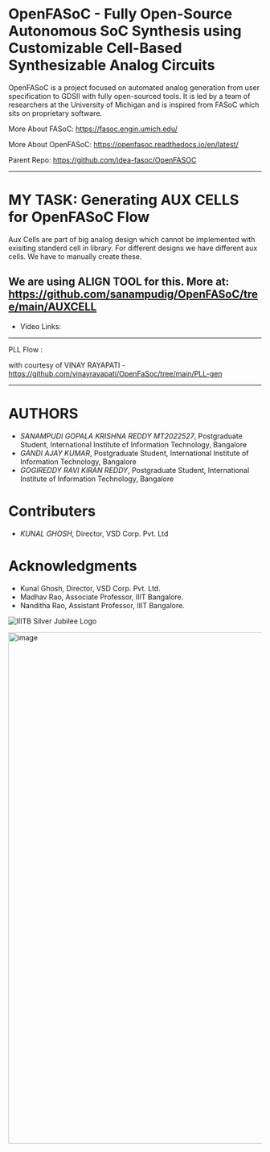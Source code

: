 # OpenFASoC - Fully Open-Source Autonomous SoC Synthesis using Customizable Cell-Based Synthesizable Analog Circuits


OpenFASoC is a project focused on automated analog generation from user specification to GDSII with fully open-sourced tools. It is led by a team of researchers at the University of Michigan and is inspired from FASoC which sits on proprietary software.

More About FASoC: https://fasoc.engin.umich.edu/

More About OpenFASoC: https://openfasoc.readthedocs.io/en/latest/

Parent Repo: https://github.com/idea-fasoc/OpenFASOC

----------------------------------------------------------------------------------------------

# MY TASK: Generating AUX CELLS for OpenFASoC Flow
Aux Cells are part of big analog design which cannot be implemented with exisiting standerd cell in library. For different designs we have different aux cells. We have to manually create these.

We are using ALIGN TOOL for this. More at: https://github.com/sanampudig/OpenFASoC/tree/main/AUXCELL
---------------------------------------------------------------------------------------------

- Video Links:

----------------------------------------------------------------------------------------------
PLL Flow :

with courtesy of VINAY RAYAPATI - https://github.com/vinayrayapati/OpenFaSoc/tree/main/PLL-gen

----------------------------------------------------------------------------------------------

# AUTHORS
-  *SANAMPUDI GOPALA KRISHNA REDDY MT2022527*, Postgraduate Student, International Institute of Information Technology, Bangalore
-  *GANDI AJAY KUMAR*, Postgraduate Student, International Institute of Information Technology, Bangalore
-  *GOGIREDDY RAVI KIRAN REDDY*, Postgraduate Student, International Institute of Information Technology, Bangalore
# Contributers
-  *KUNAL GHOSH*, Director, VSD Corp. Pvt. Ltd


# Acknowledgments
- Kunal Ghosh, Director, VSD Corp. Pvt. Ltd.
- Madhav Rao, Associate Professor, IIIT Bangalore.
- Nanditha Rao, Assistant Professor, IIIT Bangalore.

![IIITB Silver Jubilee Logo](https://user-images.githubusercontent.com/110079648/206175092-b59d55a6-7387-4b08-bcf3-20be4f9cb4c2.png)

<img width="1017" alt="image" src="https://user-images.githubusercontent.com/110079648/206175648-2b18dc51-c2e4-472b-a188-562de9732c01.png">


